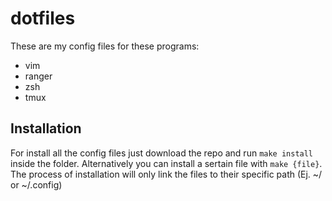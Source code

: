 # dotfiles
These are my config files for these programs:
* vim
* ranger
* zsh
* tmux

## Installation
For install all the config files just download the repo and run `make install` inside the folder. Alternatively you can install a sertain file with `make {file}`. The process of installation will only link the files to their specific path (Ej. ~/ or ~/.config)
